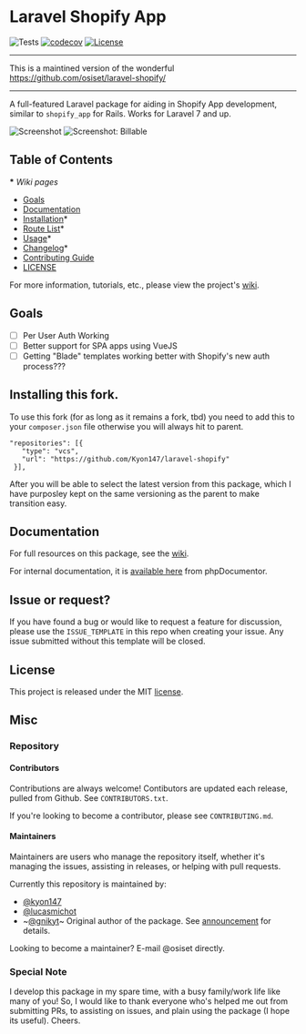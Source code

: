 # Laravel Shopify App

![Tests](https://github.com/kyon147/laravel-shopify/workflows/Package%20Test/badge.svg?branch=master)
[![codecov](https://codecov.io/gh/kyon147/laravel-shopify/branch/master/graph/badge.svg?token=qqUuLItqJj)](https://codecov.io/gh/osiset/laravel-shopify)
[![License](https://poser.pugx.org/kyon147/laravel-shopify/license)](https://packagist.org/packages/osiset/laravel-shopify)

----

This is a maintined version of the wonderful https://github.com/osiset/laravel-shopify/

----

A full-featured Laravel package for aiding in Shopify App development, similar to `shopify_app` for Rails. Works for Laravel 7 and up.

![Screenshot](https://github.com/osiset/laravel-shopify/raw/master/screenshot.png)
![Screenshot: Billable](https://github.com/osiset/laravel-shopify/raw/master/screenshot-billable.png)

## Table of Contents

__*__ *Wiki pages*

- [Goals](#goals)
- [Documentation](#documentation)
- [Installation](https://github.com/osiset/laravel-shopify/wiki/Installation)*
- [Route List](https://github.com/osiset/laravel-shopify/wiki/Route-List)*
- [Usage](https://github.com/osiset/laravel-shopify/wiki/Usage)*
- [Changelog](https://github.com/osiset/laravel-shopify/wiki/Changelog)*
- [Contributing Guide](https://github.com/osiset/laravel-shopify/blob/master/CONTRIBUTING.md)
- [LICENSE](#license)

For more information, tutorials, etc., please view the project's [wiki](https://github.com/osiset/laravel-shopify/wiki).

## Goals

- [ ] Per User Auth Working
- [ ] Better support for SPA apps using VueJS
- [ ] Getting "Blade" templates working better with Shopify's new auth process???

## Installing this fork.

To use this fork (for as long as it remains a fork, tbd) you need to add this to your `composer.json` file otherwise you will always hit to parent.

````
"repositories": [{
   "type": "vcs",
   "url": "https://github.com/Kyon147/laravel-shopify"
 }],
 ````
 
After you will be able to select the latest version from this package, which I have purposley kept on the same versioning as the parent to make transition easy.

## Documentation

For full resources on this package, see the [wiki](https://github.com/osiset/laravel-shopify/wiki).

For internal documentation, it is [available here](https://osiset.com/laravel-shopify/) from phpDocumentor.

## Issue or request?

If you have found a bug or would like to request a feature for discussion, please use the `ISSUE_TEMPLATE` in this repo when creating your issue. Any issue submitted without this template will be closed.

## License

This project is released under the MIT [license](https://github.com/osiset/laravel-shopify/blob/master/LICENSE).

## Misc

### Repository

#### Contributors

Contributions are always welcome! Contibutors are updated each release, pulled from Github. See `CONTRIBUTORS.txt`.

If you're looking to become a contributor, please see `CONTRIBUTING.md`.

#### Maintainers

Maintainers are users who manage the repository itself, whether it's managing the issues, assisting in releases, or helping with pull requests.

Currently this repository is maintained by:

- [@kyon147](https://github.com/kyon147)
- [@lucasmichot](https://github.com/lucasmichot)
- ~[@gnikyt](https://github.com/gnikyt)~ Original author of the package. See [announcement](https://github.com/gnikyt/laravel-shopify/discussions/1276) for details.

Looking to become a maintainer? E-mail @osiset directly.

### Special Note

I develop this package in my spare time, with a busy family/work life like many of you! So, I would like to thank everyone who's helped me out from submitting PRs, to assisting on issues, and plain using the package (I hope its useful). Cheers.
